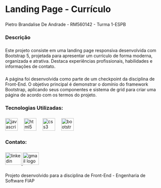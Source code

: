 <h1 align="left">Landing Page - Currículo</h1>

###

<p align="left">Pietro Brandalise De Andrade - RM560142 - Turma 1-ESPB</p>

###

<h3 align="left">Descrição</h3>

###

<p align="left">Este projeto consiste em uma landing page responsiva desenvolvida com Bootstrap 5, projetada para apresentar um currículo de forma moderna, organizada e atrativa. Destaca experiências profissionais, habilidades e informações de contato.</p>

###

<p align="left">A página foi desenvolvida como parte de um checkpoint da disciplina de Front-End. O objetivo principal é demonstrar o domínio do framework Bootstrap, aplicando seus componentes e sistema de grid para criar uma página de acordo com os termos do projeto.</p>

###

<h3 align="left">​Tecnologias Utilizadas:</h3>

###

<div align="left">
  <img src="https://cdn.jsdelivr.net/gh/devicons/devicon/icons/javascript/javascript-original.svg" height="40" alt="javascript logo"  />
  <img width="12" />
  <img src="https://cdn.jsdelivr.net/gh/devicons/devicon/icons/html5/html5-original.svg" height="40" alt="html5 logo"  />
  <img width="12" />
  <img src="https://cdn.jsdelivr.net/gh/devicons/devicon/icons/css3/css3-original.svg" height="40" alt="css3 logo"  />
  <img width="12" />
  <img src="https://cdn.jsdelivr.net/gh/devicons/devicon/icons/bootstrap/bootstrap-original.svg" height="40" alt="bootstrap logo"  />
</div>

###

<h3 align="left">Contato:</h3>

###

<div align="left">
  <a href="https://www.linkedin.com/in/pietro-de-andrade-05ba59292/" target="_blank">
    <img src="https://raw.githubusercontent.com/maurodesouza/profile-readme-generator/master/src/assets/icons/social/linkedin/default.svg" width="52" height="40" alt="linkedin logo"  />
  </a>
  <a href="pietrobrandalise@gmail.com" target="_blank">
    <img src="https://raw.githubusercontent.com/maurodesouza/profile-readme-generator/master/src/assets/icons/social/gmail/default.svg" width="52" height="40" alt="gmail logo"  />
  </a>
</div>

###

<p align="left">Projeto desenvolvido para a disciplina de Front-End - Engenharia de Software FIAP</p>

###

